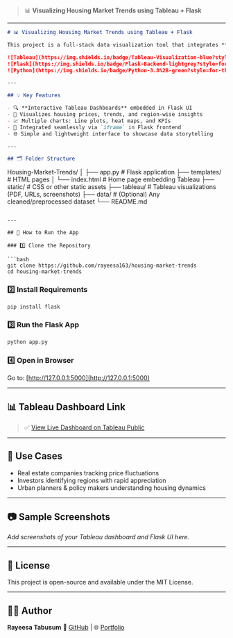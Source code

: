 
> 📊 **Visualizing Housing Market Trends using Tableau + Flask**

---

```markdown
# 📊 Visualizing Housing Market Trends using Tableau + Flask

This project is a full-stack data visualization tool that integrates **Tableau dashboards** with a **Flask-based web application** to provide interactive insights into the housing market. It helps users explore housing prices, trends, and key metrics across regions through engaging visual reports.

![Tableau](https://img.shields.io/badge/Tableau-Visualization-blue?style=for-the-badge)
![Flask](https://img.shields.io/badge/Flask-Backend-lightgrey?style=for-the-badge)
![Python](https://img.shields.io/badge/Python-3.8%2B-green?style=for-the-badge)

---

## 💡 Key Features

- 🔍 **Interactive Tableau Dashboards** embedded in Flask UI
- 🏡 Visualizes housing prices, trends, and region-wise insights
- 📈 Multiple charts: Line plots, heat maps, and KPIs
- 🧩 Integrated seamlessly via `iframe` in Flask frontend
- 🌐 Simple and lightweight interface to showcase data storytelling

---

## 🗂️ Folder Structure

```

Housing-Market-Trends/
│
├── app.py                  # Flask application
├── templates/              # HTML pages
│   └── index.html          # Home page embedding Tableau
├── static/                 # CSS or other static assets
├── tableau/                # Tableau visualizations (PDF, URLs, screenshots)
├── data/                   # (Optional) Any cleaned/preprocessed dataset
└── README.md

````

---

## 🚀 How to Run the App

### 1️⃣ Clone the Repository

```bash
git clone https://github.com/rayeesa163/housing-market-trends
cd housing-market-trends
````

### 2️⃣ Install Requirements

```bash
pip install flask
```

### 3️⃣ Run the Flask App

```bash
python app.py
```

### 4️⃣ Open in Browser

Go to: [http://127.0.0.1:5000](http://127.0.0.1:5000)

---

## 📊 Tableau Dashboard Link

> ✅ [View Live Dashboard on Tableau Public](https://public.tableau.com/app/profile/YOUR-LINK-HERE)


---

## 📌 Use Cases

* Real estate companies tracking price fluctuations
* Investors identifying regions with rapid appreciation
* Urban planners & policy makers understanding housing dynamics

---

## 📷 Sample Screenshots

*Add screenshots of your Tableau dashboard and Flask UI here.*

---

## 📑 License

This project is open-source and available under the MIT License.

---

## 👩‍💻 Author

**Rayeesa Tabusum**
🚀 [GitHub](https://github.com/rayeesa163) | 🌐 [Portfolio](https://data-ai-rayeesa.preview.emergentagent.com)


